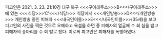 피고인은 2021. 3. 23. 21:10경 대구 북구 <<<구아래주소>>>B<<</구아래주소>>>에 있는 <<<식당>>>‘C'<<</식당>>> 식당에서 <<<개인방송>>>D<<</개인방송>>> 개인방송 중인 피해자 <<<내국인이름>>>E<<</내국인이름>>>(35세)을 보고 피고인의 사진을 찍은 것으로 오해하고 욕설을 하던 중 피해자의 얼굴에 수 회 침을 뱉고 피해자의 종아리를 수 회 발로 찼다.
이로써 피고인은 피해자를 폭행하였다.